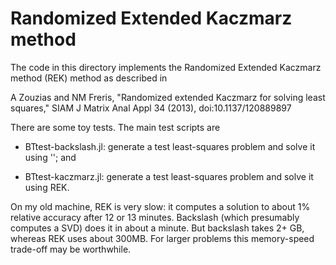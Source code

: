# Randomized Extended Kaczmarz method

The code in this directory implements the Randomized
Extended Kaczmarz method (REK) method as described in

A Zouzias and NM Freris, "Randomized extended Kaczmarz for
solving least squares," SIAM J Matrix Anal Appl 34 (2013),
doi:10.1137/120889897

There are some toy tests.  The main test scripts are

- BTtest-backslash.jl: generate a test least-squares problem
  and solve it using '\'; and

- BTtest-kaczmarz.jl: generate a test least-squares problem
  and solve it using REK.

On my old machine, REK is very slow: it computes a solution
to about 1% relative accuracy after 12 or 13 minutes.
Backslash (which presumably computes a SVD) does it in about
a minute.  But backslash takes 2+ GB, whereas REK uses about
300MB.  For larger problems this memory-speed trade-off may
be worthwhile.
